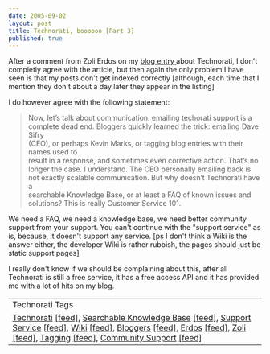 ```yaml
---
date: 2005-09-02
layout: post
title: Technorati, boooooo [Part 3]
published: true
---
```

After a comment from <a>Zoli Erdos</a> on my <a href="http://www.kinlan.co.uk/2005/09/technoratiboooooo.html">blog entry </a>about Technorati, I don't completly agree with the article, but then again the only problem I have seen is that my posts don't get indexed correctly [although, each time that I mention they don't about a day later they appear in the listing]<p />I do however agree with the following statement:<p /><blockquote class="posterous_medium_quote"><p>Now, let’s talk about communication: emailing techorati support is a<br />complete dead end. Bloggers quickly learned the trick: emailing Dave Sifry<br />(CEO), or perhaps Kevin Marks, or tagging blog entries with their names used to<br />result in a response, and sometimes even corrective action. That’s no<br />longer the case. I understand. The CEO personally emailing back is<br />not exactly scalable communication. But why doesn’t Technorati have a<br />searchable Knowledge Base, or at least a FAQ of known issues and<br />solutions? This is really Customer Service 101.</p></blockquote>We need a FAQ, we need a knowledge base, we need better community support from your support.  You can't continue with the "support service" as is, because, it doesn't support any service. [ps I don't think a Wiki is the answer either, the developer Wiki is rather rubbish, the pages should just be static support pages]<p />I really don't know if we should be complaining about this, after all Technorati is still a free service, it has a free access API and it has provided me with a lot of hits on my blog.<p /><table class="TechnoratiHead TagHeader">
<tr><td>Technorati Tags</td></tr>
<tr class="Technorati"><td>
<a href="http://www.technorati.com/tag/Technorati" class="Tag" rel="tag">Technorati</a> <a href="http://feeds.technorati.com/feed/posts/tag/Technorati" class="Tag">[feed]</a>, <a href="http://www.technorati.com/tag/Searchable%20Knowledge%20Base" class="Tag" rel="tag">Searchable Knowledge Base</a> <a href="http://feeds.technorati.com/feed/posts/tag/Searchable%20Knowledge%20Base" class="Tag">[feed]</a>, <a href="http://www.technorati.com/tag/Support%20Service" class="Tag" rel="tag">Support Service</a> <a href="http://feeds.technorati.com/feed/posts/tag/Support%20Service" class="Tag">[feed]</a>, <a href="http://www.technorati.com/tag/Wiki" class="Tag" rel="tag">Wiki</a> <a href="http://feeds.technorati.com/feed/posts/tag/Wiki" class="Tag">[feed]</a>, <a href="http://www.technorati.com/tag/Bloggers" class="Tag" rel="tag">Bloggers</a> <a href="http://feeds.technorati.com/feed/posts/tag/Bloggers" class="Tag">[feed]</a>, <a href="http://www.technorati.com/tag/Erdos" class="Tag" rel="tag">Erdos</a> <a href="http://feeds.technorati.com/feed/posts/tag/Erdos" class="Tag">[feed]</a>, <a href="http://www.technorati.com/tag/Zoli" class="Tag" rel="tag">Zoli</a> <a href="http://feeds.technorati.com/feed/posts/tag/Zoli" class="Tag">[feed]</a>, <a href="http://www.technorati.com/tag/Tagging" class="Tag" rel="tag">Tagging</a> <a href="http://feeds.technorati.com/feed/posts/tag/Tagging" class="Tag">[feed]</a>, <a href="http://www.technorati.com/tag/Community%20Support" class="Tag" rel="tag">Community Support</a> <a href="http://feeds.technorati.com/feed/posts/tag/Community%20Support" class="Tag">[feed]</a>
</td></tr>
</table><div class="blogger-post-footer"><img class="posterous_download_image" src="https://blogger.googleusercontent.com/tracker/8109338-112570294409631276?l=www.kinlan.co.uk%2Findex.html" height="1" alt="" width="1" /></div>

